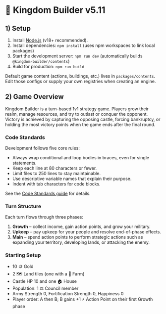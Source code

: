 # 👑 Kingdom Builder v5.11

## 1) Setup

1. Install [Node.js](https://nodejs.org/) (v18+ recommended).
2. Install dependencies: `npm install` (uses npm workspaces to link local packages)
3. Start the development server: `npm run dev` (automatically builds `@kingdom-builder/contents`)
4. Build for production: `npm run build`

Default game content (actions, buildings, etc.) lives in `packages/contents`.
Edit those configs or supply your own registries when creating an engine.

## 2) Game Overview

Kingdom Builder is a turn-based 1v1 strategy game. Players grow their realm, manage resources, and try to outlast or conquer the opponent. Victory is achieved by capturing the opposing castle, forcing bankruptcy, or holding the most victory points when the game ends after the final round.

### Code Standards

Development follows five core rules:

- Always wrap conditional and loop bodies in braces, even for single statements.
- Keep each line at 80 characters or fewer.
- Limit files to 250 lines to stay maintainable.
- Use descriptive variable names that explain their purpose.
- Indent with tab characters for code blocks.

See the [Code Standards guide](docs/code_standards/AGENTS.md) for details.

### Turn Structure

Each turn flows through three phases:

1. **Growth** – collect income, gain action points, and grow your military.
2. **Upkeep** – pay upkeep for your people and resolve end-of-phase effects.
3. **Main** – spend action points to perform strategic actions such as expanding your territory, developing lands, or attacking the enemy.

### Starting Setup

- 10 🪙 Gold
- 2 🗺️ Land tiles (one with a 🌾 Farm)
- Castle HP 10 and one 🏠 House
- Population: 1 ⚖️ Council member
- Army Strength 0, Fortification Strength 0, Happiness 0
- Player order: A then B; B gains +1 ⚡️ Action Point on their first Growth phase
